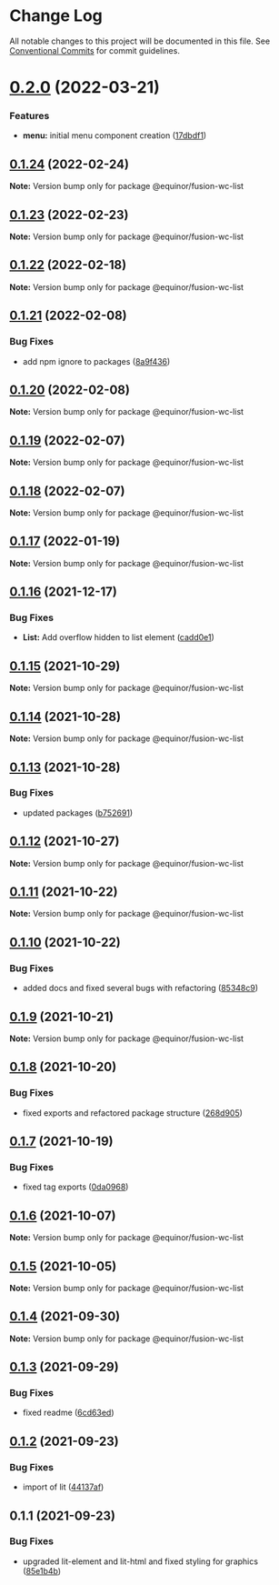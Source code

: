 # Change Log

All notable changes to this project will be documented in this file.
See [Conventional Commits](https://conventionalcommits.org) for commit guidelines.

# [0.2.0](https://github.com/equinor/fusion-web-components/compare/@equinor/fusion-wc-list@0.1.24...@equinor/fusion-wc-list@0.2.0) (2022-03-21)


### Features

* **menu:** initial menu component creation ([17dbdf1](https://github.com/equinor/fusion-web-components/commit/17dbdf103086a85b98698ad7e5ce9322f80b005a))





## [0.1.24](https://github.com/equinor/fusion-web-components/compare/@equinor/fusion-wc-list@0.1.23...@equinor/fusion-wc-list@0.1.24) (2022-02-24)

**Note:** Version bump only for package @equinor/fusion-wc-list





## [0.1.23](https://github.com/equinor/fusion-web-components/compare/@equinor/fusion-wc-list@0.1.22...@equinor/fusion-wc-list@0.1.23) (2022-02-23)

**Note:** Version bump only for package @equinor/fusion-wc-list





## [0.1.22](https://github.com/equinor/fusion-web-components/compare/@equinor/fusion-wc-list@0.1.21...@equinor/fusion-wc-list@0.1.22) (2022-02-18)

**Note:** Version bump only for package @equinor/fusion-wc-list





## [0.1.21](https://github.com/equinor/fusion-web-components/compare/@equinor/fusion-wc-list@0.1.20...@equinor/fusion-wc-list@0.1.21) (2022-02-08)


### Bug Fixes

* add npm ignore to packages ([8a9f436](https://github.com/equinor/fusion-web-components/commit/8a9f436f4d38c0fec431d9388ce3098853f8babc))





## [0.1.20](https://github.com/equinor/fusion-web-components/compare/@equinor/fusion-wc-list@0.1.19...@equinor/fusion-wc-list@0.1.20) (2022-02-08)

**Note:** Version bump only for package @equinor/fusion-wc-list





## [0.1.19](https://github.com/equinor/fusion-web-components/compare/@equinor/fusion-wc-list@0.1.18...@equinor/fusion-wc-list@0.1.19) (2022-02-07)

**Note:** Version bump only for package @equinor/fusion-wc-list





## [0.1.18](https://github.com/equinor/fusion-web-components/compare/@equinor/fusion-wc-list@0.1.17...@equinor/fusion-wc-list@0.1.18) (2022-02-07)

**Note:** Version bump only for package @equinor/fusion-wc-list





## [0.1.17](https://github.com/equinor/fusion-web-components/compare/@equinor/fusion-wc-list@0.1.16...@equinor/fusion-wc-list@0.1.17) (2022-01-19)

**Note:** Version bump only for package @equinor/fusion-wc-list





## [0.1.16](https://github.com/equinor/fusion-web-components/compare/@equinor/fusion-wc-list@0.1.15...@equinor/fusion-wc-list@0.1.16) (2021-12-17)


### Bug Fixes

* **List:** Add overflow hidden to list element ([cadd0e1](https://github.com/equinor/fusion-web-components/commit/cadd0e15596fd67b72823bf7f926cc96332055be))





## [0.1.15](https://github.com/equinor/fusion-web-components/compare/@equinor/fusion-wc-list@0.1.14...@equinor/fusion-wc-list@0.1.15) (2021-10-29)

**Note:** Version bump only for package @equinor/fusion-wc-list





## [0.1.14](https://github.com/equinor/fusion-web-components/compare/@equinor/fusion-wc-list@0.1.13...@equinor/fusion-wc-list@0.1.14) (2021-10-28)

**Note:** Version bump only for package @equinor/fusion-wc-list





## [0.1.13](https://github.com/equinor/fusion-web-components/compare/@equinor/fusion-wc-list@0.1.12...@equinor/fusion-wc-list@0.1.13) (2021-10-28)


### Bug Fixes

* updated packages ([b752691](https://github.com/equinor/fusion-web-components/commit/b75269105063dfbb150432bd86426e33d67ba869))





## [0.1.12](https://github.com/equinor/fusion-web-components/compare/@equinor/fusion-wc-list@0.1.11...@equinor/fusion-wc-list@0.1.12) (2021-10-27)

**Note:** Version bump only for package @equinor/fusion-wc-list





## [0.1.11](https://github.com/equinor/fusion-web-components/compare/@equinor/fusion-wc-list@0.1.10...@equinor/fusion-wc-list@0.1.11) (2021-10-22)

**Note:** Version bump only for package @equinor/fusion-wc-list





## [0.1.10](https://github.com/equinor/fusion-web-components/compare/@equinor/fusion-wc-list@0.1.9...@equinor/fusion-wc-list@0.1.10) (2021-10-22)


### Bug Fixes

* added docs and fixed several bugs with refactoring ([85348c9](https://github.com/equinor/fusion-web-components/commit/85348c9ca4a3520b208375012e94cbec5064286a))





## [0.1.9](https://github.com/equinor/fusion-web-components/compare/@equinor/fusion-wc-list@0.1.8...@equinor/fusion-wc-list@0.1.9) (2021-10-21)

**Note:** Version bump only for package @equinor/fusion-wc-list





## [0.1.8](https://github.com/equinor/fusion-web-components/compare/@equinor/fusion-wc-list@0.1.7...@equinor/fusion-wc-list@0.1.8) (2021-10-20)


### Bug Fixes

* fixed exports and refactored package structure ([268d905](https://github.com/equinor/fusion-web-components/commit/268d9055d4cb652d063fdfe729fcbeedf1c37f49))





## [0.1.7](https://github.com/equinor/fusion-web-components/compare/@equinor/fusion-wc-list@0.1.6...@equinor/fusion-wc-list@0.1.7) (2021-10-19)


### Bug Fixes

* fixed tag exports ([0da0968](https://github.com/equinor/fusion-web-components/commit/0da0968d9fe46a1e529b6c35fc16be02b6616be5))





## [0.1.6](https://github.com/equinor/fusion-web-components/compare/@equinor/fusion-wc-list@0.1.5...@equinor/fusion-wc-list@0.1.6) (2021-10-07)

**Note:** Version bump only for package @equinor/fusion-wc-list





## [0.1.5](https://github.com/equinor/fusion-web-components/compare/@equinor/fusion-wc-list@0.1.4...@equinor/fusion-wc-list@0.1.5) (2021-10-05)

**Note:** Version bump only for package @equinor/fusion-wc-list





## [0.1.4](https://github.com/equinor/fusion-web-components/compare/@equinor/fusion-wc-list@0.1.3...@equinor/fusion-wc-list@0.1.4) (2021-09-30)

**Note:** Version bump only for package @equinor/fusion-wc-list





## [0.1.3](https://github.com/equinor/fusion-web-components/compare/@equinor/fusion-wc-list@0.1.2...@equinor/fusion-wc-list@0.1.3) (2021-09-29)


### Bug Fixes

* fixed readme ([6cd63ed](https://github.com/equinor/fusion-web-components/commit/6cd63edcd860620e7ef095d35d63159a1eb10bd9))





## [0.1.2](https://github.com/equinor/fusion-web-components/compare/@equinor/fusion-wc-list@0.1.1...@equinor/fusion-wc-list@0.1.2) (2021-09-23)


### Bug Fixes

* import of lit ([44137af](https://github.com/equinor/fusion-web-components/commit/44137afb8005ca17af94f14dabe4a427c31391df))





## 0.1.1 (2021-09-23)


### Bug Fixes

* upgraded lit-element and lit-html and fixed styling for graphics ([85e1b4b](https://github.com/equinor/fusion-web-components/commit/85e1b4b92eea208fb4cf4918777b9e36637949cf))
